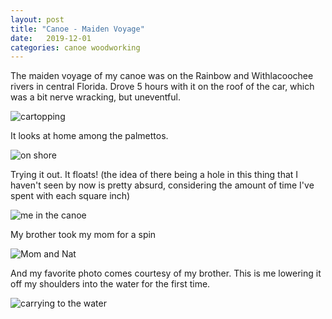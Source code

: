 ```yaml
---
layout: post
title: "Canoe - Maiden Voyage"
date:   2019-12-01
categories: canoe woodworking
---
```


The maiden voyage of my canoe was on the Rainbow and Withlacoochee rivers in
central Florida. Drove 5 hours with it on the roof of the car, which was a bit
nerve wracking, but uneventful.

![cartopping](https://i.imgur.com/XmnaIxM.jpg)

It looks at home among the palmettos.

![on shore](https://i.imgur.com/SLAImMO.jpg)

Trying it out. It floats! (the idea of there being a hole in this thing that I
haven't seen by now is pretty absurd, considering the amount of time I've spent
with each square inch)

![me in the canoe](https://i.imgur.com/q4YY0Rp.jpg)

My brother took my mom for a spin

![Mom and Nat](https://i.imgur.com/aQ7UVjs.jpg)

And my favorite photo comes courtesy of my brother. This is me lowering it off
my shoulders into the water for the first time.

![carrying to the water](https://i.imgur.com/XVYafaA.jpg)
